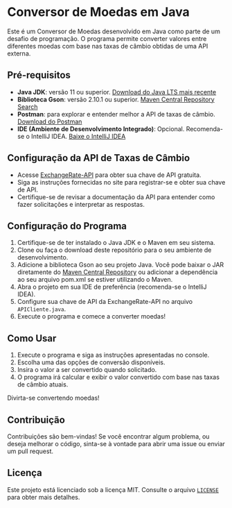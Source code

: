 # Conversor de Moedas em Java

Este é um Conversor de Moedas desenvolvido em Java como parte de um desafio de programação. O programa permite converter valores entre diferentes moedas com base nas taxas de câmbio obtidas de uma API externa.

## Pré-requisitos

- **Java JDK**: versão 11 ou superior. [Download do Java LTS mais recente](https://www.oracle.com/java/technologies/javase-jdk11-downloads.html)
- **Biblioteca Gson**: versão 2.10.1 ou superior. [Maven Central Repository Search](https://search.maven.org/artifact/com.google.code.gson/gson)
- **Postman**: para explorar e entender melhor a API de taxas de câmbio. [Download do Postman](https://www.postman.com/downloads/)
- **IDE (Ambiente de Desenvolvimento Integrado)**: Opcional. Recomenda-se o IntelliJ IDEA. [Baixe o IntelliJ IDEA](https://www.jetbrains.com/idea/download/)

## Configuração da API de Taxas de Câmbio

- Acesse [ExchangeRate-API](https://www.exchangerate-api.com/) para obter sua chave de API gratuita.
- Siga as instruções fornecidas no site para registrar-se e obter sua chave de API.
- Certifique-se de revisar a documentação da API para entender como fazer solicitações e interpretar as respostas.

## Configuração do Programa

1. Certifique-se de ter instalado o Java JDK e o Maven em seu sistema.
2. Clone ou faça o download deste repositório para o seu ambiente de desenvolvimento.
3. Adicione a biblioteca Gson ao seu projeto Java. Você pode baixar o JAR diretamente do [Maven Central Repository](https://search.maven.org/artifact/com.google.code.gson/gson) ou adicionar a dependência ao seu arquivo pom.xml se estiver utilizando o Maven.
4. Abra o projeto em sua IDE de preferência (recomenda-se o IntelliJ IDEA).
5. Configure sua chave de API da ExchangeRate-API no arquivo `APICliente.java`.
6. Execute o programa e comece a converter moedas!

## Como Usar

1. Execute o programa e siga as instruções apresentadas no console.
2. Escolha uma das opções de conversão disponíveis.
3. Insira o valor a ser convertido quando solicitado.
4. O programa irá calcular e exibir o valor convertido com base nas taxas de câmbio atuais.

Divirta-se convertendo moedas!

## Contribuição

Contribuições são bem-vindas! Se você encontrar algum problema, ou deseja melhorar o código, sinta-se à vontade para abrir uma issue ou enviar um pull request.

## Licença

Este projeto está licenciado sob a licença MIT. Consulte o arquivo [`LICENSE`](https://github.com/marcostulliosouza/APITaxasCambio/blob/master/LICENSE) para obter mais detalhes.
